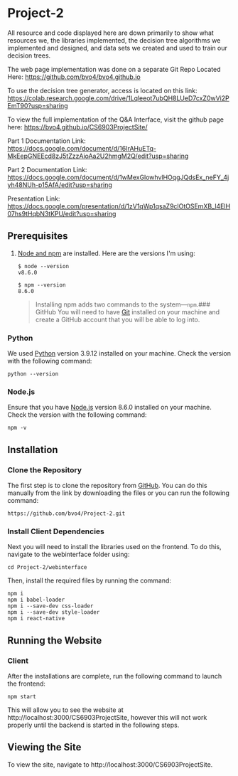 # Project-2

All resource and code displayed here are down primarily to show what resources we, the libraries implemented, the decision tree algorithms we implemented and designed, and data sets we created and used to train our decision trees.  

The web page implementation was done on a separate Git Repo Located Here:  https://github.com/bvo4/bvo4.github.io

To use the decision tree generator, access is located on this link:  https://colab.research.google.com/drive/1Lqleeot7ubQH8LUeD7cxZ0wVi2PEmT90?usp=sharing

To view the full implementation of the Q&A Interface, visit the github page here:  https://bvo4.github.io/CS6903ProjectSite/

Part 1 Documentation Link:  https://docs.google.com/document/d/16IrAHuETq-MkEepGNEEcd8zJ5tZzzAioAa2U2hmgM2Q/edit?usp=sharing

Part 2 Documentation Link:  https://docs.google.com/document/d/1wMexGlowhvlHOqgJQdsEx_neFY_4jyh48NUh-p15AfA/edit?usp=sharing

Presentation Link:  https://docs.google.com/presentation/d/1zV1qWp1qsaZ9clOtOSEmXB_l4ElH07hs9tHqbN3tKPU/edit?usp=sharing

## Prerequisites

1. [Node and npm](https://nodejs.org/en/download/) are installed. Here are the versions I'm using:

    ```shell
    $ node --version
    v8.6.0

    $ npm --version
    8.6.0
    ```
    > Installing npm adds two commands to the system—`npm`.### GitHub
You will need to have [Git](https://git-scm.com/book/en/v2/Getting-Started-Installing-Git) installed on your machine and create a GitHub account that you will be able to log into.
### Python
We used [Python](https://www.python.org/downloads/) version 3.9.12 installed on your machine. Check the version with the following command:
```
python --version
```
### Node.js
Ensure that you have [Node.js](https://nodejs.org/en/download/) version 8.6.0 installed on your machine. Check the version with the following command:
```
npm -v
```

## Installation
### Clone the Repository
The first step is to clone the repository from [GitHub](https://github.com/bvo4/Project-2). You can do this manually from the link by downloading the files or you can run the following command:
```
https://github.com/bvo4/Project-2.git
```
### Install Client Dependencies
Next you will need to install the libraries used on the frontend. To do this, navigate to the webinterface folder using:
```
cd Project-2/webinterface
```
Then, install the required files by running the command:
```
npm i
npm i babel-loader
npm i --save-dev css-loader
npm i --save-dev style-loader
npm i react-native
```

## Running the Website
### Client
After the installations are complete, run the following command to launch the frontend:
```
npm start
```
This will allow you to see the website at http://localhost:3000/CS6903ProjectSite, however this will not work properly until the backend is started in the following steps.


## Viewing the Site
To view the site, navigate to http://localhost:3000/CS6903ProjectSite.
    
